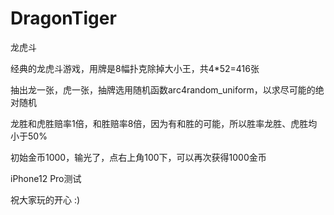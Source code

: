 # DragonTiger
龙虎斗

经典的龙虎斗游戏，用牌是8幅扑克除掉大小王，共4*52=416张

抽出龙一张，虎一张，抽牌选用随机函数arc4random_uniform，以求尽可能的绝对随机

龙胜和虎胜赔率1倍，和胜赔率8倍，因为有和胜的可能，所以胜率龙胜、虎胜均小于50%

初始金币1000，输光了，点右上角100下，可以再次获得1000金币

iPhone12 Pro测试

祝大家玩的开心 :)